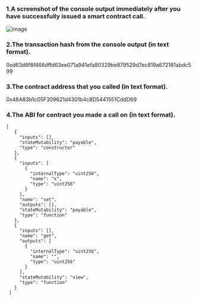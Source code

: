 ### 1.A screenshot of the console output immediately after you have successfully issued a smart contract call.
 ![image](https://user-images.githubusercontent.com/39227907/128739693-8ba99272-992b-4de9-94c0-6661ef09c771.png)
 ### 2.The transaction hash from the console output (in text format).
 0xd63d6f8f466dffd63ee071a941efa80329be879529d7ec819a672181abdc599
 ### 3.The contract address that you called (in text format).
 0x46A83b1c05F309621d4301b4c8D5441551CddD69
 ### 4.The ABI for contract you made a call on (in text format).
 ```
 [
    {
      "inputs": [],
      "stateMutability": "payable",
      "type": "constructor"
    },
    {
      "inputs": [
        {
          "internalType": "uint256",
          "name": "x",
          "type": "uint256"
        }
      ],
      "name": "set",
      "outputs": [],
      "stateMutability": "payable",
      "type": "function"
    },
    {
      "inputs": [],
      "name": "get",
      "outputs": [
        {
          "internalType": "uint256",
          "name": "",
          "type": "uint256"
        }
      ],
      "stateMutability": "view",
      "type": "function"
    }
  ]

